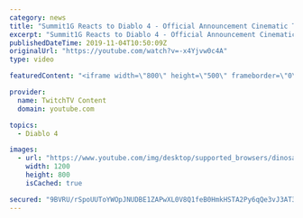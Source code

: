```yaml
---
category: news
title: "Summit1G Reacts to Diablo 4 - Official Announcement Cinematic Trailer"
excerpt: "Summit1G Reacts to Diablo 4 - Official Announcement Cinematic Trailer. Please Subscribe for more content! Leave a Like ..."
publishedDateTime: 2019-11-04T10:50:09Z
originalUrl: "https://youtube.com/watch?v=-x4Yjvw0c4A"
type: video

featuredContent: "<iframe width=\"800\" height=\"500\" frameborder=\"0\" src=\"https://www.youtube.com/embed/-x4Yjvw0c4A\" allow=\"accelerometer; autoplay; encrypted-media; gyroscope; picture-in-picture\" allowfullscreen></iframe>"

provider:
  name: TwitchTV Content
  domain: youtube.com

topics:
  - Diablo 4

images:
  - url: "https://www.youtube.com/img/desktop/supported_browsers/dinosaur.png"
    width: 1200
    height: 800
    isCached: true

secured: "9BVRU/rSpoUUToYWOpJNUDBE1ZAPwXL0V8Q1feB0HmkHSTA2Py6qQe3vJ3AT3oXFkRMi2iUbJJ9bfe6LsaYiQT6lTpuskwog7as5ePyq4jdxniWFLG8Ai42z+gD5UsrPBz4inuEydIjozX7oL/j6hn+FpmBQmqh3ZiSFTE1mwXBHUNUkD6yxk8RfmjQAR7LYU1gYGbEG6qTwpvuTSIrL9RlxcGmwRUNu2MUpWH1i+48XUT1QU9yL1EjNgNK1G6kxLw10jc6BLUOAOaTk4+LOQxgRzQcqmy41Igy5tWgx5KnKH2f8wsVb54JfKtJRkZoASJ58q6ZWSvXCT4bMDQOhZ47/196ibTy53Q8487ii87kLWFG2ld4E2ksMDboC5VZn6ZLiEF1R9WtmU6F+c79Ww2s/cWzRfHdtbPjvDS/Kpbcq1BbTSNUiipUMy36CqkHv;9dClylM6fm2bLTPfWtQPGg=="
---
```



